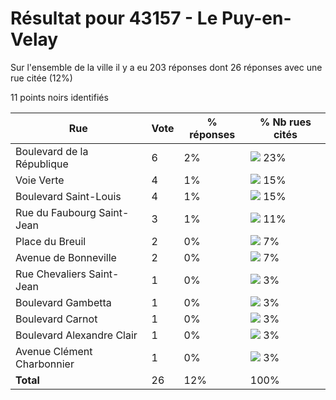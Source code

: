 # Résultat pour 43157 - Le Puy-en-Velay

Sur l'ensemble de la ville il y a eu 203 réponses dont 26 réponses avec une rue citée (12%)

11 points noirs identifiés

| Rue | Vote | % réponses | % Nb rues cités|
|-----|------|------------|----------------|
| Boulevard de la République | 6 | 2% | <img src="../../img/bar_23.gif" />&nbsp;23%|
| Voie Verte | 4 | 1% | <img src="../../img/bar_15.gif" />&nbsp;15%|
| Boulevard Saint-Louis | 4 | 1% | <img src="../../img/bar_15.gif" />&nbsp;15%|
| Rue du Faubourg Saint-Jean | 3 | 1% | <img src="../../img/bar_11.gif" />&nbsp;11%|
| Place du Breuil | 2 | 0% | <img src="../../img/bar_7.gif" />&nbsp;7%|
| Avenue de Bonneville | 2 | 0% | <img src="../../img/bar_7.gif" />&nbsp;7%|
| Rue Chevaliers Saint-Jean | 1 | 0% | <img src="../../img/bar_3.gif" />&nbsp;3%|
| Boulevard Gambetta | 1 | 0% | <img src="../../img/bar_3.gif" />&nbsp;3%|
| Boulevard Carnot | 1 | 0% | <img src="../../img/bar_3.gif" />&nbsp;3%|
| Boulevard Alexandre Clair | 1 | 0% | <img src="../../img/bar_3.gif" />&nbsp;3%|
| Avenue Clément Charbonnier | 1 | 0% | <img src="../../img/bar_3.gif" />&nbsp;3%|
| **Total** | 26 | 12% | 100%|
